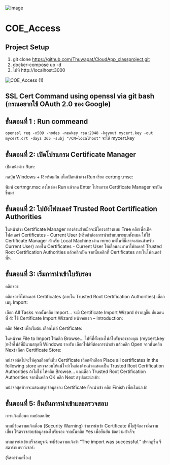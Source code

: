 ![image](https://github.com/user-attachments/assets/e695ea4e-51e4-4f77-a0b1-36180c0129ed)

# COE_Access
## Project Setup
1. git clone https://github.com/Thuwapat/CloudApp_classproject.git
2. docker-compose up -d
3. ไปที่ http://localhost:3000

![COE_Access (1)](https://github.com/user-attachments/assets/64ddcddf-cc3e-4ee8-a12f-e9b664e8c904)

## SSL Cert Command using openssl via git bash (กรณอยากใช้ OAuth 2.0 ของ Google)
## ขั้นตอนที่ 1 : Run commeand 
`openssl req -x509 -nodes -newkey rsa:2048 -keyout mycert.key -out mycert.crt -days 365 -subj "/CN=localhost"` 
จะได้  mycert.key 


## ขั้นตอนที่ 2: เปิดโปรแกรม Certificate Manager
เปิดหน้าต่าง Run:

กดปุ่ม Windows + R พร้อมกัน เพื่อเปิดหน้าต่าง Run
เรียก certmgr.msc:

พิมพ์ certmgr.msc ลงในช่อง Run แล้วกด Enter
โปรแกรม Certificate Manager จะเปิดขึ้นมา
## ขั้นตอนที่ 2: ไปยังโฟลเดอร์ Trusted Root Certification Authorities
ในหน้าต่าง Certificate Manager ทางด้านซ้ายมือจะมีโครงสร้างแบบ Tree
คลิกเพื่อเปิดโฟลเดอร์ Certificates - Current User (หรือถ้าต้องการนำเข้าแบบระบบทั้งหมด ให้ใช้ Certificate Manager สำหรับ Local Machine ผ่าน mmc แต่ในที่นี้เราจะสอนสำหรับ Current User)
ภายใน Certificates - Current User ให้เลื่อนลงมาหาโฟลเดอร์ Trusted Root Certification Authorities แล้วคลิกเปิด จากนั้นคลิกที่ Certificates ภายในโฟลเดอร์นั้น
 ## ขั้นตอนที่ 3: เริ่มการนำเข้าใบรับรอง
คลิกขวา:

คลิกขวาที่โฟลเดอร์ Certificates (ภายใน Trusted Root Certification Authorities)
เลือกเมนู Import:

เลือก All Tasks จากนั้นคลิก Import...
จะมี Certificate Import Wizard ปรากฏขึ้น
ขั้นตอนที่ 4: ใช้ Certificate Import Wizard
หน้าจอแรก – Introduction:

คลิก Next เพื่อเริ่มต้น
เลือกไฟล์ Certificate:

ในหน้าจอ File to Import ให้คลิก Browse…
ไปที่ที่ตั้งของไฟล์ใบรับรองของคุณ (mycert.key )หรือไฟล์ที่มีนามสกุลที่ Windows รองรับ
เลือกไฟล์ที่ต้องการนำเข้า แล้วคลิก Open
จากนั้นคลิก Next
เลือก Certificate Store:

หน้าจอถัดไปจะให้คุณเลือกที่เก็บ Certificate
เลือกตัวเลือก Place all certificates in the following store
ตรวจสอบให้แน่ใจว่าในช่องด้านล่างแสดงเป็น Trusted Root Certification Authorities
ถ้าไม่ใช่ ให้คลิก Browse… และเลือก Trusted Root Certification Authorities จากนั้นคลิก OK
คลิก Next
สรุปและนำเข้า:

หน้าจอสุดท้ายจะแสดงสรุปข้อมูลของ Certificate ที่จะนำเข้า
คลิก Finish เพื่อเริ่มนำเข้า
## ขั้นตอนที่ 5: ยืนยันการนำเข้าและตรวจสอบ
การแจ้งเตือนความปลอดภัย:

หากมีข้อความแจ้งเตือน (Security Warning) ว่าการนำเข้า Certificate ที่ไม่รู้จักอาจมีความเสี่ยง ให้ตรวจสอบข้อมูลของใบรับรอง จากนั้นคลิก Yes เพื่อยืนยัน
ข้อความสำเร็จ:

หากการนำเข้าเสร็จสมบูรณ์ จะมีข้อความแจ้งว่า “The import was successful.” ปรากฏขึ้น
รีสตาร์ทเบราว์เซอร์:

(รีสตาร์ทเครื่อง) 

